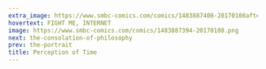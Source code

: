 ```yaml
---
extra_image: https://www.smbc-comics.com/comics/1483887408-20170108after.png
hovertext: FIGHT ME, INTERNET
image: https://www.smbc-comics.com/comics/1483887394-20170108.png
next: the-consolation-of-philosophy
prev: the-portrait
title: Perception of Time
---
```

